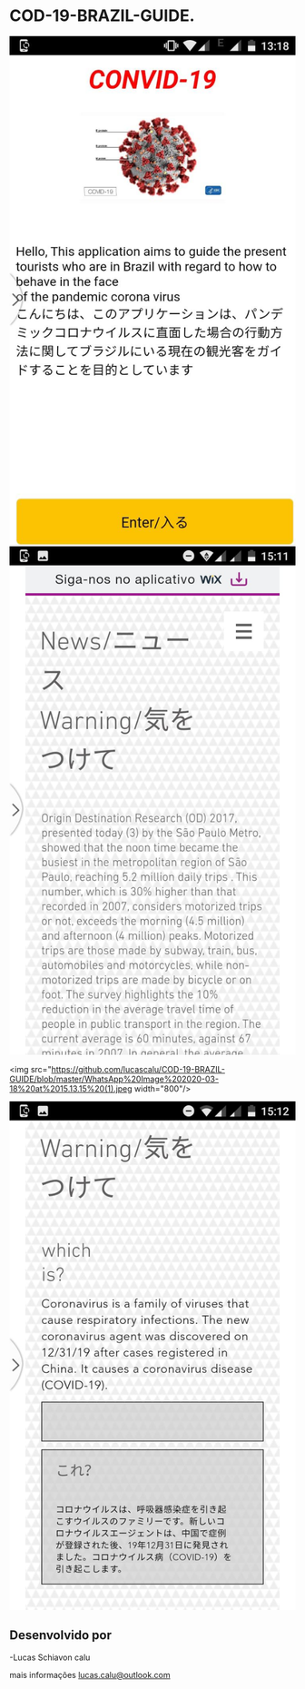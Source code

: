 # COD-19-BRAZIL-GUIDE.



<p align="center">
    <img src=" https://github.com/lucascalu/COD-19-BRAZIL-GUIDE/blob/master/0.jpg" width="800"/>


<img src="https://github.com/lucascalu/COD-19-BRAZIL-GUIDE/blob/master/WhatsApp%20Image%202020-03-18%20at%2015.13.15%20(1).jpeg" width="800"/>


<img src="https://github.com/lucascalu/COD-19-BRAZIL-GUIDE/blob/master/WhatsApp%20Image%202020-03-18%20at%2015.13.15%20(1).jpeg width="800"/>
                                                                                                                                     
                                                                                                                                     
<img src="https://github.com/lucascalu/COD-19-BRAZIL-GUIDE/blob/master/WhatsApp%20Image%202020-03-18%20at%2015.13.15.jpeg" width="800"/>








</p>

## Desenvolvido por
-Lucas Schiavon calu    

mais informações lucas.calu@outlook.com
